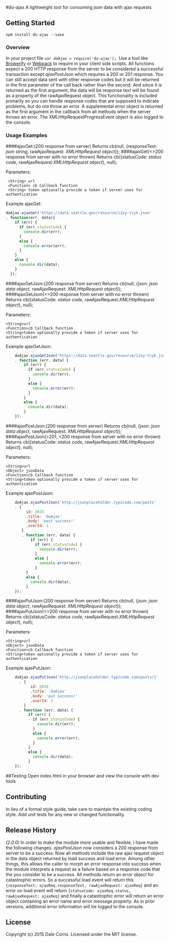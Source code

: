 #do-ajax
A lightweight tool for consuming json data with ajax requests

## Getting Started

```shell
npm install do-ajax --save
```

### Overview
In your project file `var doAjax = require('do-ajax');`.
Use a tool like [Browerify](http://browserify.org/) or [Webpack](https://webpack.github.io/) to require in your client side scripts.
All functions expect a 200 HTTP response from the server to be considered a successful transaction except *ajaxPostJson* which requires a 200 or 201 response. You can still accept data sent with other response codes but it will be returned in the first parameter of the call back rather than the second. And since it is returned as the first argument, the data will be response text will be found as a property of the rawAjaxRequest object. This functionality is included primarily so you can handle response codes that are supposed to indicate problems, but do not throw an error. A supplemental error object is returned as the first argument in the callback from all methods when the server throws an error. The XMLHttpRequestProgressEvent object is also logged to the console.

### Usage Examples
####ajaxGet:(200 response from server) Returns cb(null, {responseText: *json string*, rawAjaxRequest: *XMLHttpRequest object*});
####ajaxGet(<>200 response from server with no error thrown) Returns cb({statusCode: *status code*, rawAjaxRequest:*XMLHttpRequest object*}, null);

Parameters:

     <String> url
     <Function> cb Callback function
     <String> token optionally provide a token if server uses for authentication

Example ajaxGet:

```javascript
doAjax.ajaxGet('https://data.seattle.gov/resource/i2xy-tcyk.json'
, function(err, data){
    if (err) {
      if (err.statusCode) {
        console.dir(err);
      }
      else {
        console.error(err);
      }
    }
    else {
      console.dir(data);
    }
  });
```
####ajaxGetJson:(200 response from server) Returns cb(null, {json: *json data object*, rawAjaxRequest: *XMLHttpRequest object*});
####ajaxGetJson(<>200 response from server with no error thrown) Returns cb({statusCode: *status code*, rawAjaxRequest:*XMLHttpRequest object*}, null);

Parameters:

    <String>url
    <Function>cb Callback function
    <String>token optionally provide a token if server uses for authentication

Example ajaxGetJson:

```javascript
    doAjax.ajaxGetJson('https://data.seattle.gov/resource/i2xy-tcyk.json'
    , function (err, data) {
        if (err) {
          if (err.statusCode) {
            console.dir(err);
          }
          else {
            console.error(err);
          }
        }
        else {
          console.dir(data);
        }
    });
```

####ajaxPostJson:(200 response from server) Returns cb(null, {json: *json data object*, rawAjaxRequest: *XMLHttpRequest object*});
####ajaxPostJson(>201, <200 response from server with no error thrown) Returns cb({statusCode: *status code*, rawAjaxRequest:*XMLHttpRequest object*}, null);

Parameters:

    <String>url
    <Object> jsonData
    <Function>cb Callback function
    <String>token optionally provide a token if server uses for authentication

Example ajaxPostJson:

```javascript
    doAjax.ajaxPostJson('http://jsonplaceholder.typicode.com/posts'
    , {
         id: 2015
         ,title: 'doAjax'
         ,body: 'post success!'
         ,userId: 1
       }
       , function (err, data) {
           if (err) {
             if (err.statusCode) {
               console.dir(err);
             }
             else {
               console.error(err);
             }
         }
         else {
           console.dir(data);
         }
    });
```

####ajaxPutJson:(200 response from server) Returns cb(null, {json: *json data object*, rawAjaxRequest: *XMLHttpRequest object*});
####ajaxPutJson(<>200 response from server with no error thrown) Returns cb({statusCode: *status code*, rawAjaxRequest:*XMLHttpRequest object*}, null);

Parameters:

    <String>url
    <Object> jsonData
    <Function>cb Callback function
    <String>token optionally provide a token if server uses for authentication

Example ajaxPutJson:

```javascript
    doAjax.ajaxPutJson('http://jsonplaceholder.typicode.com/posts/1'
      , {
           id: 2016
           ,title: 'doAjax'
           ,body: 'put success!'
           ,userId: 2
        }
      , function (err, data) {
          if (err) {
            if (err.statusCode) {
              console.dir(err);
            }
            else {
              console.error(err);
            }
          }
          else {
            console.dir(data);
          }
    });
```

##Testing
Open index.html in your browser and view the console with dev tools
    
## Contributing
In lieu of a formal style guide, take care to maintain the existing coding style. Add unit tests for any new or changed functionality.

## Release History
_(2.0.0)_ In order to make the module more usable and flexible, I have made the following changes. *ajaxPostJson* now considers a 200 response from server to be a success. Now all methods include the raw ajax request object in the data object returned by load success and load error. Among other things, this allows the caller to morph an error response into success when the module interprets a request as a failure based on a response code that the you consider to be a success. All methods return an error object for catastrophic errors. So a successful load event will return this `{responseText: ajaxReq.responseText, rawAjaxRequest: ajaxReq}` and an error on load event will return `{statusCode: ajaxReq.status, rawAjaxRequest: ajaxReq}` and finally a catastrophic error will return an error object containing an error name and error message property. As in prior versions, additional error information will be logged to the console.

## License
Copyright (c) 2015 Dale Corns. Licensed under the MIT license.